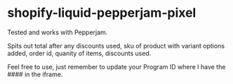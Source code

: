 # shopify-liquid-pepperjam-pixel

Tested and works with Pepperjam. 

Spits out total after any discounts used, sku of product with variant options added, order id, quanity of items, discounts used.

Feel free to use, just remember to update your Program ID where I have the #### in the iframe.

